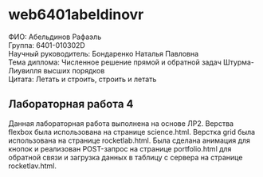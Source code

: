 # web6401abeldinovr
ФИО: Абельдинов Рафаэль  
Группа: 6401-010302D  
Научный руководитель: Бондаренко Наталья Павловна  
Тема диплома: Численное решение прямой и обратной задач Штурма-Лиувилля высших порядков  
Цитата: Летать и строить, строить и летать  

## Лабораторная работа 4
Данная лабораторная работа выполнена на основе ЛР2. Верства flexbox была использована на странице science.html. Верстка grid была использована на странице 
rocketlab.html. Была сделана анимация для кнопок и реализован POST-запрос на странице portfolio.html для обратной связи и загрузка данных в таблицу с сервера на странице rocketlav.html.
